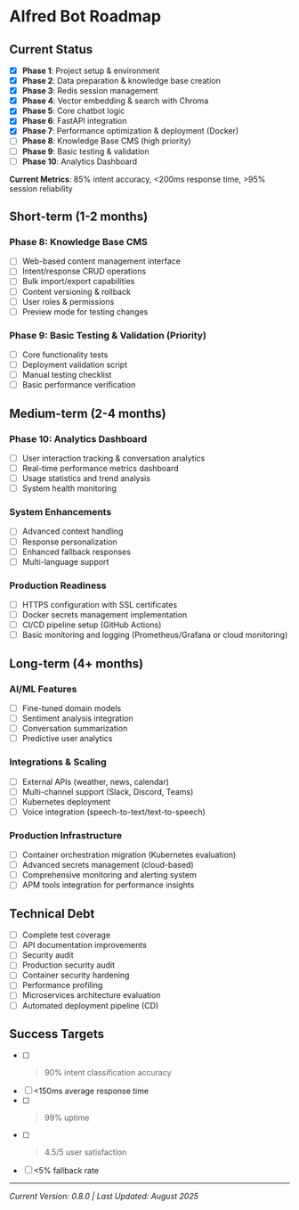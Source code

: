 # Alfred Bot Roadmap

## Current Status

- [x] **Phase 1**: Project setup & environment
- [x] **Phase 2**: Data preparation & knowledge base creation
- [x] **Phase 3**: Redis session management
- [x] **Phase 4**: Vector embedding & search with Chroma
- [x] **Phase 5**: Core chatbot logic
- [x] **Phase 6**: FastAPI integration
- [x] **Phase 7**: Performance optimization & deployment (Docker)
- [ ] **Phase 8**: Knowledge Base CMS (high priority)
- [ ] **Phase 9**: Basic testing & validation
- [ ] **Phase 10**: Analytics Dashboard

**Current Metrics**: 85% intent accuracy, <200ms response time, >95% session reliability

## Short-term (1-2 months)

### Phase 8: Knowledge Base CMS

- [ ] Web-based content management interface
- [ ] Intent/response CRUD operations
- [ ] Bulk import/export capabilities
- [ ] Content versioning & rollback
- [ ] User roles & permissions
- [ ] Preview mode for testing changes

### Phase 9: Basic Testing & Validation (Priority)

- [ ] Core functionality tests
- [ ] Deployment validation script
- [ ] Manual testing checklist
- [ ] Basic performance verification

## Medium-term (2-4 months)

### Phase 10: Analytics Dashboard

- [ ] User interaction tracking & conversation analytics
- [ ] Real-time performance metrics dashboard
- [ ] Usage statistics and trend analysis
- [ ] System health monitoring

### System Enhancements

- [ ] Advanced context handling
- [ ] Response personalization
- [ ] Enhanced fallback responses
- [ ] Multi-language support

### Production Readiness

- [ ] HTTPS configuration with SSL certificates
- [ ] Docker secrets management implementation
- [ ] CI/CD pipeline setup (GitHub Actions)
- [ ] Basic monitoring and logging (Prometheus/Grafana or cloud monitoring)

## Long-term (4+ months)

### AI/ML Features

- [ ] Fine-tuned domain models
- [ ] Sentiment analysis integration
- [ ] Conversation summarization
- [ ] Predictive user analytics

### Integrations & Scaling

- [ ] External APIs (weather, news, calendar)
- [ ] Multi-channel support (Slack, Discord, Teams)
- [ ] Kubernetes deployment
- [ ] Voice integration (speech-to-text/text-to-speech)

### Production Infrastructure

- [ ] Container orchestration migration (Kubernetes evaluation)
- [ ] Advanced secrets management (cloud-based)
- [ ] Comprehensive monitoring and alerting system
- [ ] APM tools integration for performance insights

## Technical Debt

- [ ] Complete test coverage
- [ ] API documentation improvements
- [ ] Security audit
- [ ] Production security audit
- [ ] Container security hardening
- [ ] Performance profiling
- [ ] Microservices architecture evaluation
- [ ] Automated deployment pipeline (CD)

## Success Targets

- [ ] > 90% intent classification accuracy
- [ ] <150ms average response time
- [ ] > 99% uptime
- [ ] > 4.5/5 user satisfaction
- [ ] <5% fallback rate

---

_Current Version: 0.8.0 | Last Updated: August 2025_
